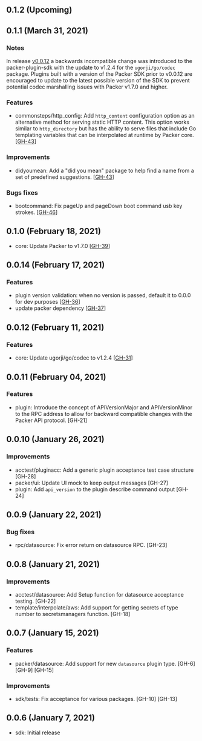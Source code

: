 ## 0.1.2 (Upcoming)

## 0.1.1 (March 31, 2021)

### Notes

In release [v0.0.12](#0012-february-11-2021) a backwards incompatible change was introduced to the
    packer-plugin-sdk with the update to v1.2.4 for the `ugorji/go/codec`
    package. Plugins built with a version of the Packer SDK prior to v0.0.12
    are encouraged to update to the latest possible version of the SDK to
    prevent potential codec marshalling issues with Packer v1.7.0 and higher.

### Features

* commonsteps/http_config: Add `http_content` configuration option as an
    alternative method for serving static HTTP content. This option works
    similar to `http_directory` but has the ability to serve files that include
    Go templating variables that can be interpolated at runtime by Packer core.
    [[GH-43](https://github.com/hashicorp/packer-plugin-sdk/pull/43)]

### Improvements

* didyoumean: Add a "did you mean" package to help find a name from a set of
    predefined suggestions. [[GH-43](https://github.com/hashicorp/packer-plugin-sdk/pull/43)]

### Bugs fixes

* bootcommand: Fix pageUp and pageDown boot command usb key strokes.
    [[GH-46](https://github.com/hashicorp/packer-plugin-sdk/pull/46)]

## 0.1.0 (February 18, 2021)

* core: Update Packer to v1.7.0 [[GH-39](https://github.com/hashicorp/packer-plugin-sdk/pull/39)]

## 0.0.14 (February 17, 2021)

### Features

* plugin version validation: when no version is passed, default it to 0.0.0 for dev purposes [[GH-36](https://github.com/hashicorp/packer-plugin-sdk/pull/36)]
* update packer dependency [[GH-37](https://github.com/hashicorp/packer-plugin-sdk/pull/37)]

## 0.0.12 (February 11, 2021)

### Features
* core: Update ugorji/go/codec to v1.2.4 [[GH-31](https://github.com/hashicorp/packer-plugin-sdk/pull/31)]

## 0.0.11 (February 04, 2021)

### Features
* plugin: Introduce the concept of APIVersionMajor and APIVersionMinor to the
    RPC address to allow for backward compatible changes with the Packer API
    protocol. [GH-21]

## 0.0.10 (January 26, 2021)

### Improvements
* acctest/pluginacc:  Add a generic plugin acceptance test case structure [GH-28]
* packer/ui: Update UI mock to keep  output messages [GH-27]
* plugin: Add `api_version` to the plugin describe command output [GH-24]

## 0.0.9 (January 22, 2021)

### Bug fixes
* rpc/datasource: Fix error return on datasource RPC. [GH-23]

## 0.0.8 (January 21, 2021)

### Improvements
* acctest/datasource: Add Setup function for datasource acceptance testing.
    [GH-22]
* template/interpolate/aws: Add support for getting secrets of type number to
    secretsmanagers function. [GH-18]

## 0.0.7 (January 15, 2021)

### Features

* packer/datasource: Add support for new `datasource` plugin type. [GH-6]
    [GH-9] [GH-15]

### Improvements

* sdk/tests: Fix acceptance for various packages. [GH-10] [GH-13]

## 0.0.6 (January 7, 2021)

* sdk: Initial release


